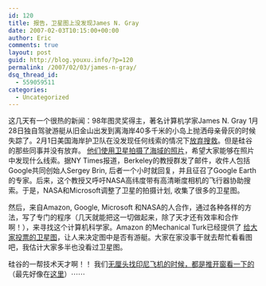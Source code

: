 ```yaml
---
id: 120
title: 报告，卫星图上没发现James N. Gray
date: 2007-02-03T10:15:00+00:00
author: Eric
comments: true
layout: post
guid: http://blog.youxu.info/?p=120
permalink: /2007/02/03/james-n-gray/
dsq_thread_id:
  - 559059511
categories:
  - Uncategorized
---
```

这几天有一个很热的新闻：98年图灵奖得主，著名计算机学家James N. Gray 1月28日独自驾驶游艇从旧金山出发到离海岸40多千米的小岛上抛洒母亲骨灰的时候失踪了。2月1日美国海岸护卫队在没发现任何线索的情况下[放弃搜救](http://www.nbc11.com/news/10888165/detail.html)。但是硅谷的那些同事并没有放弃。 [他们使用卫星拍摄了海域的照片](http://www.nytimes.com/2007/02/03/technology/03search.html)，希望大家能够在照片中发现什么线索。据NY Times报道，Berkeley的教授群发了邮件，收件人包括Google共同创始人Sergey Brin, 后者一个小时就回复，并且征召了Google Earth的专家。后来，这个教授又呼吁NASA高纬度带有高清晰度相机的飞行器协助搜索。于是，NASA和Microsoft调整了卫星的拍摄计划, 收集了很多的卫星图。

然后，来自Amazon, Google, Microsoft 和NASA的人合作，通过各种各样的方法，写了专门的程序（几天就能把这一切做起来，除了天才还有效率和合作啊！），来寻找这个计算机科学家。Amazon 的Mechanical Turk已经提供了 [给大家投票的卫星图](http://www.mturk.com/mturk/preview?groupId=J0XZ58STDWJZ5QY4F9M0&signature=AiiDWIlwk21vgw1bn5UhVpRDZ2w%253D&iteratorSkipGroup=false&hitId=B8KZ23NCDS4ZY1ZVXVF0&externalHit=false)，让人来决定图中是否有游艇。大家在家没事干就去帮忙看看图吧，我估计大家多半也没看过卫星图。 

硅谷的一帮技术天才啊！！ 我们[无厘头找印尼飞机的时候，都是推开窗看一下的](http://www.dbanotes.net/geek/indonesia_plane_searching.html) （最先好像在[这里](http://www.telipu.com/blog/?p=80)）⋯⋯